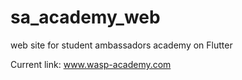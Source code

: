 # sa_academy_web
 web site for student ambassadors academy on Flutter

 Current link: www.wasp-academy.com
